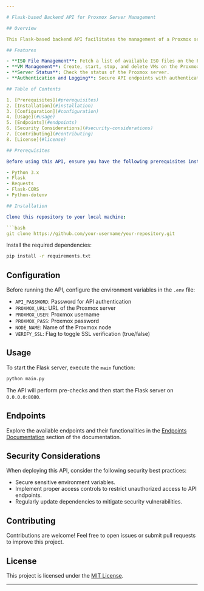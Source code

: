 ```yaml
---

# Flask-based Backend API for Proxmox Server Management

## Overview

This Flask-based backend API facilitates the management of a Proxmox server, offering endpoints for various operations such as creating, starting, stopping, and deleting virtual machines (VMs), fetching ISO files, and checking the status of the Proxmox server. Built with simplicity and efficiency in mind, this API streamlines Proxmox server management tasks.

## Features

- **ISO File Management**: Fetch a list of available ISO files on the Proxmox server.
- **VM Management**: Create, start, stop, and delete VMs on the Proxmox server.
- **Server Status**: Check the status of the Proxmox server.
- **Authentication and Logging**: Secure API endpoints with authentication and log important information and errors for debugging purposes.

## Table of Contents

1. [Prerequisites](#prerequisites)
2. [Installation](#installation)
3. [Configuration](#configuration)
4. [Usage](#usage)
5. [Endpoints](#endpoints)
6. [Security Considerations](#security-considerations)
7. [Contributing](#contributing)
8. [License](#license)

## Prerequisites

Before using this API, ensure you have the following prerequisites installed:

- Python 3.x
- Flask
- Requests
- Flask-CORS
- Python-dotenv

## Installation

Clone this repository to your local machine:

```bash
git clone https://github.com/your-username/your-repository.git
```

Install the required dependencies:

```bash
pip install -r requirements.txt
```

## Configuration

Before running the API, configure the environment variables in the `.env` file:

- `API_PASSWORD`: Password for API authentication
- `PROXMOX_URL`: URL of the Proxmox server
- `PROXMOX_USER`: Proxmox username
- `PROXMOX_PASS`: Proxmox password
- `NODE_NAME`: Name of the Proxmox node
- `VERIFY_SSL`: Flag to toggle SSL verification (true/false)

## Usage

To start the Flask server, execute the `main` function:

```bash
python main.py
```

The API will perform pre-checks and then start the Flask server on `0.0.0.0:8080`.

## Endpoints

Explore the available endpoints and their functionalities in the [Endpoints Documentation](ENDPOINTS.md) section of the documentation.

## Security Considerations

When deploying this API, consider the following security best practices:

- Secure sensitive environment variables.
- Implement proper access controls to restrict unauthorized access to API endpoints.
- Regularly update dependencies to mitigate security vulnerabilities.

## Contributing

Contributions are welcome! Feel free to open issues or submit pull requests to improve this project.

## License

This project is licensed under the [MIT License](LICENSE).

---
```

